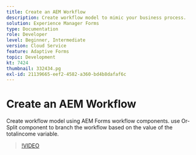 ```yaml
---
title: Create an AEM Workflow
description: Create workflow model to mimic your business process.
solution: Experience Manager Forms
type: Documentation
role: Developer
level: Beginner, Intermediate
version: Cloud Service
feature: Adaptive Forms
topic: Development
kt: 7424
thumbnail: 332434.pg
exl-id: 21139665-eef2-4582-a360-bd4b8dafaf6c
---
```

# Create an AEM Workflow

Create workflow model using AEM Forms workflow components. use Or-Split component to branch the workflow based on the value of the totalincome variable.

>[!VIDEO](https://video.tv.adobe.com/v/332434?quality=12&learn=on)
